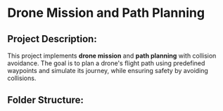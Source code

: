 # Drone Mission and Path Planning

## Project Description:

This project implements **drone mission** and **path planning** with collision avoidance. The goal is to plan a drone's flight path using predefined waypoints and simulate its journey, while ensuring safety by avoiding collisions.

## Folder Structure:

